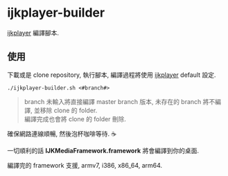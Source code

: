 # ijkplayer-builder #
[ijkplayer] 編譯腳本.


## 使用 ##
下載或是 clone repository, 執行腳本, 編譯過程將使用 [ijkplayer] default 設定.

```
./ijkplayer-builder.sh <#branch#>
```

> branch 未輸入將直接編譯 master branch 版本, 未存在的 branch 將不編譯, 並移除 clone 的 folder.  
> 編譯完成也會將 clone 的 folder 刪除.

確保網路連線順暢, 然後泡杯咖啡等待. :coffee:

一切順利的話 __IJKMediaFramework.framework__ 將會編譯到你的桌面.

編譯完的 framework 支援, armv7, i386, x86_64, arm64.





[ijkplayer]: https://github.com/Bilibili/ijkplayer
